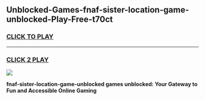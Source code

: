 
## Unblocked-Games-fnaf-sister-location-game-unblocked-Play-Free-t70ct
<h3>
<a href="https://premium76.site?title=fnaf-sister-location-game-unblocked&ref=09A">CLICK TO PLAY</a></h3>
<hr>

<h3>
<a href="https://premium76.site?title=fnaf-sister-location-game-unblocked&ref=09A">CLICK 2 PLAY</a>
  
</h3>

<a href="https://premium76.site?title=fnaf-sister-location-game-unblocked&ref=09A"><img src="https://clearcache.store/games.png"></a>


**fnaf-sister-location-game-unblocked games unblocked: Your Gateway to Fun and Accessible Online Gaming**
